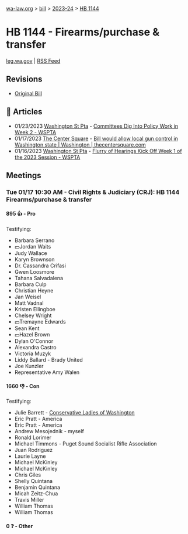 [wa-law.org](/) > [bill](/bill/) > [2023-24](/bill/2023-24/) > [HB 1144](/bill/2023-24/hb/1144/)

# HB 1144 - Firearms/purchase & transfer
[leg.wa.gov](https://app.leg.wa.gov/billsummary?BillNumber=1144&Year=2023&Initiative=false) | [RSS Feed](./rss.xml)

## Revisions
* [Original Bill](1/)

## 📰 Articles
* 01/23/2023 [Washington St Pta](/org/washington_st_pta/) - [Committees Dig Into Policy Work in Week 2 - WSPTA](https://www.wastatepta.org/committees-dig-into-policy-work-in-week-2/#:~:text=HB%201144)
* 01/17/2023 [The Center Square](/org/the_center_square/) - [Bill would allow local gun control in Washington state | Washington | thecentersquare.com](https://www.thecentersquare.com/washington/article_008401be-96b3-11ed-a826-9bc3672af284.html#:~:text=House%20Bill%201144)
* 01/16/2023 [Washington St Pta](/org/washington_st_pta/) - [Flurry of Hearings Kick Off Week 1 of the 2023 Session - WSPTA](https://www.wastatepta.org/flurry-of-hearings-kick-off-week-1-of-the-2023-session/#:~:text=HB%201144)

## Meetings
### Tue 01/17 10:30 AM - Civil Rights & Judiciary (CRJ): HB 1144 Firearms/purchase & transfer
#### 895 👍 - Pro
Testifying:
* Barbara Serrano
* 💵Jordan Waits
* Judy Wallace
* Karyn Brownson
* Dr. Cassandra Crifasi
* Gwen Loosmore
* Tahana Salvadalena
* Barbara Culp
* Christian Heyne
* Jan Weisel
* Matt Vadnal
* Kristen Ellingboe
* Chelsey Wright
* 💵Tremayne Edwards
* Sean Kent
* 💵Hazel Brown
* Dylan O'Connor
* Alexandra Castro
* Victoria Muzyk
* Liddy Ballard - Brady United
* Joe Kunzler
* Representative Amy Walen

#### 1660 👎 - Con
Testifying:
* Julie Barrett - [Conservative Ladies of Washington](/org/conservative_ladies_of_washington/)
* Eric Pratt - America
* Eric Pratt - America
* Andrew Mesojednik - myself
* Ronald Lorimer
* Michael Timmons - Puget Sound Socialist Rifle Association
* Juan Rodriguez
* Laurie Layne
* Michael McKinley
* Michael McKinley
* Chris Giles
* Shelly Quintana
* Benjamin Quintana
* Micah Zeitz-Chua
* Travis Miller
* William Thomas
* William Thomas

#### 0 ❓ - Other
